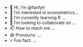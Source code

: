 - 👋 Hi, I’m @fanfyh
- 👀 I’m interested in econometrics...
- 🌱 I’m currently learning R ...
- 💞️ I’m looking to collaborate on ...
- 📫 How to reach me ...
- 😄 Pronouns: ...
- ⚡ Fun fact: ...

<!---
fanfyh/fanfyh is a ✨ special ✨ repository because its `README.md` (this file) appears on your GitHub profile.
You can click the Preview link to take a look at your changes.
--->
